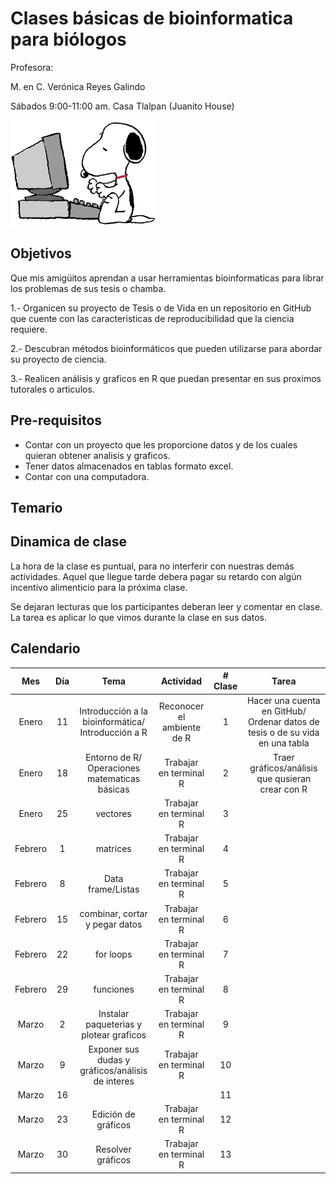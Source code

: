 # Clases básicas de bioinformatica para biólogos 

Profesora:

M. en C. Verónica Reyes Galindo 

Sábados 9:00-11:00 am. Casa Tlalpan (Juanito House)
 


![](Imagenes/snoopy.gif)



## Objetivos

Que mis amigüitos aprendan a usar herramientas bioinformaticas para librar los problemas de sus tesis o chamba.

1.- Organicen su proyecto de Tesis o de Vida en un repositorio en GitHub que cuente con las caracteristicas de reproducibilidad que la ciencia requiere.

2.- Descubran métodos bioinformáticos que pueden utilizarse para abordar su proyecto de ciencia.

3.- Realicen análisis y graficos en R que puedan presentar en sus proximos tutorales o articulos.


## Pre-requisitos

* Contar con un proyecto que les proporcione datos y de los cuales quieran obtener analisis y graficos.
* Tener datos almacenados en tablas formato excel.
* Contar con una computadora.

## Temario



## Dinamica de clase

La hora de la clase es puntual, para no interferir con nuestras demás actividades. Aquel que llegue tarde debera pagar su retardo con algún incentivo alimenticio para la próxima clase.

Se dejaran lecturas que los participantes deberan leer y comentar en clase. La tarea es aplicar lo que vimos durante la clase en sus datos.



## Calendario

|Mes|Día|Tema|Actividad|# Clase|Tarea|
|:---:|:---:|:---:|:---:|:---:|:---:|
|Enero|11|Introducción a la bioinformática/ Introducción a R|Reconocer el ambiente de R|1|Hacer una cuenta en GitHub/ Ordenar datos de tesis o de su vida en una tabla|
|Enero|18|Entorno de R/ Operaciones matematicas básicas|Trabajar en terminal R|2|Traer gráficos/análisis que qusieran crear con R|
|Enero|25|vectores |Trabajar en terminal R|3||
|Febrero|1|matrices|Trabajar en terminal R|4||
|Febrero|8|Data frame/Listas|Trabajar en terminal R|5||
|Febrero|15|combinar, cortar y pegar datos|Trabajar en terminal R|6||
|Febrero|22|for loops|Trabajar en terminal R|7||
|Febrero|29|funciones|Trabajar en terminal R|8||
|Marzo|2|Instalar paqueterias y plotear graficos|Trabajar en terminal R|9||
|Marzo|9|Exponer sus dudas y gráficos/análisis de interes|Trabajar en terminal R|10||
|Marzo|16| ||11||
|Marzo|23|Edición de gráficos|Trabajar en terminal R|12||
|Marzo|30|Resolver gráficos|Trabajar en terminal R|13||


